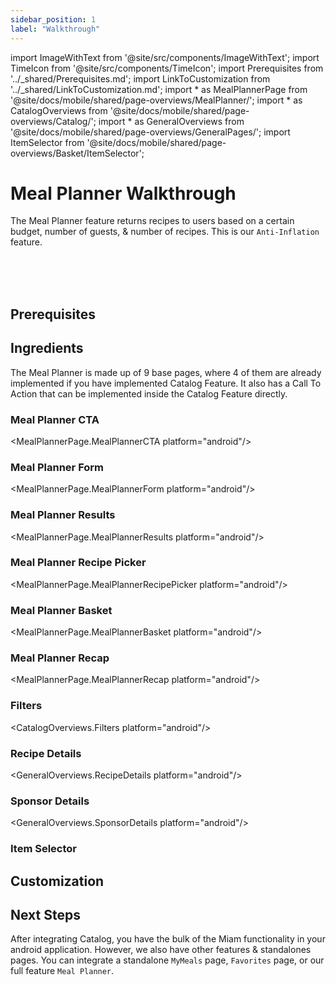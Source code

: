 ```yaml
---
sidebar_position: 1
label: "Walkthrough"
---
```


import ImageWithText from '@site/src/components/ImageWithText';
import TimeIcon from '@site/src/components/TimeIcon';
import Prerequisites from '../_shared/Prerequisites.md';
import LinkToCustomization from '../_shared/LinkToCustomization.md';
import * as MealPlannerPage from '@site/docs/mobile/shared/page-overviews/MealPlanner/';
import * as CatalogOverviews from '@site/docs/mobile/shared/page-overviews/Catalog/';
import * as GeneralOverviews from '@site/docs/mobile/shared/page-overviews/GeneralPages/';
import ItemSelector from '@site/docs/mobile/shared/page-overviews/Basket/ItemSelector';

# Meal Planner Walkthrough

The Meal Planner feature returns recipes to users based on a certain budget, number of guests, & number of recipes.
This is our `Anti-Inflation` feature. 

<TimeIcon titleText="Time to read:" timeText="20 minutes" /><br />
<TimeIcon titleText="Time for base implementation:" timeText="4 hours" /><br />
<TimeIcon titleText="Time for full customization:" timeText="1.5 weeks" /><br />

## Prerequisites
<Prerequisites />

## Ingredients

The Meal Planner is made up of 9 base pages, where 4 of them are already implemented if you have implemented Catalog Feature.
It also has a Call To Action that can be implemented inside the Catalog Feature directly.

### Meal Planner CTA
<MealPlannerPage.MealPlannerCTA platform="android"/>

### Meal Planner Form
<MealPlannerPage.MealPlannerForm platform="android"/>

### Meal Planner Results
<MealPlannerPage.MealPlannerResults platform="android"/>

### Meal Planner Recipe Picker
<MealPlannerPage.MealPlannerRecipePicker platform="android"/>

### Meal Planner Basket
<MealPlannerPage.MealPlannerBasket platform="android"/>

### Meal Planner Recap
<MealPlannerPage.MealPlannerRecap platform="android"/>

### Filters
<CatalogOverviews.Filters platform="android"/>

### Recipe Details
<GeneralOverviews.RecipeDetails platform="android"/>

### Sponsor Details
<GeneralOverviews.SponsorDetails platform="android"/>

### Item Selector
<ItemSelector platform="android"/>

[//]: # (## Steps)

[//]: # ()
[//]: # ()
[//]: # (### 1. Create Files & ViewControllers/Pages)

[//]: # (<Steps.CreateFiles />)

[//]: # ()
[//]: # (### 2. Implement MealPlannerCTA)

[//]: # (<Steps.ImplementCTA />)

[//]: # ()
[//]: # (### 3. Implement MealPlannerForm)

[//]: # (<Steps.ImplementForm />)

[//]: # ()
[//]: # (### 4. Implement MealPlannerResults)

[//]: # (<Steps.ImplementResults />)

[//]: # ()
[//]: # (### 5. Implement MealPlannerRecipePicker)

[//]: # (<Steps.ImplementRecipePicker />)

[//]: # ()
[//]: # (### 6. Implement Filters)

[//]: # (<SharedSteps.ImplementFilters />)

[//]: # ()
[//]: # (### 7. Implement RecipeDetails)

[//]: # (<SharedSteps.ImplementRecipeDetails />)

[//]: # ()
[//]: # (### 8. Implement SponsorDetails)

[//]: # (<SharedSteps.ImplementSponsorDetails />)

[//]: # ()
[//]: # (### 9. Implement MealPlannerBasket)

[//]: # (<Steps.ImplementBasket />)

[//]: # ()
[//]: # (### 10. Implement ItemSelector)

[//]: # (<SharedSteps.ImplementItemSelector />)

[//]: # ()
[//]: # (### 11. Implement MealPlannerRecap)

[//]: # (<Steps.ImplementRecap />)

## Customization
<LinkToCustomization />

## Next Steps

After integrating Catalog, you have the bulk of the Miam functionality in your android application. 
However, we also have other features & standalones pages. 
You can integrate a standalone `MyMeals` page, `Favorites` page, or our full feature `Meal Planner`.
